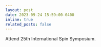 ```yaml
---
layout: post
date: 2023-09-24 15:59:00-0400
inline: true
related_posts: false
---
```


Attend 25th International Spin Symposium.
